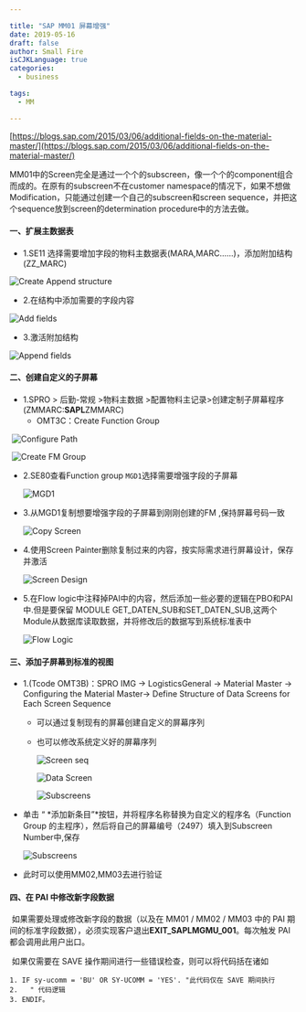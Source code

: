 ```yaml
---

title: "SAP MM01 屏幕增强"
date: 2019-05-16
draft: false
author: Small Fire
isCJKLanguage: true
categories: 
  - business

tags: 
  - MM

---
```


[https://blogs.sap.com/2015/03/06/additional-fields-on-the-material-master/](https://blogs.sap.com/2015/03/06/additional-fields-on-the-material-master/)



​	MM01中的Screen完全是通过一个个的subscreen，像一个个的component组合而成的。在原有的subscreen不在customer namespace的情况下，如果不想做Modification，只能通过创建一个自己的subscreen和screen sequence，并把这个sequence放到screen的determination procedure中的方法去做。

#### 一、扩展主数据表

- 1.SE11 选择需要增加字段的物料主数据表(MARA,MARC......)，添加附加结构(ZZ_MARC)

![Create Append structure](/images/MM/MM_Enhance1.png)

- 2.在结构中添加需要的字段内容

![Add fields](/images/MM/MM_Enhance2.png)

- 3.激活附加结构

![Append fields](/images/MM/MM_Enhance3.png)

#### 二、创建自定义的子屏幕

- 1.SPRO > 后勤-常规 >物料主数据 >配置物料主记录>创建定制子屏幕程序(ZMMARC:**SAPL**ZMMARC) 
  - OMT3C：Create Function Group

​		![Configure Path](/images/MM/MM_Enhance4.png)

​		![Create FM Group](/images/MM/MM_Enhance5.png)

- 2.SE80查看Function group `MGD1`选择需要增强字段的子屏幕

  ![MGD1](/images/MM/MM_Enhance6.png)

- 3.从MGD1复制想要增强字段的子屏幕到刚刚创建的FM ,保持屏幕号码一致

  ![Copy Screen](/images/MM/MM_Enhance7.png)

- 4.使用Screen Painter删除复制过来的内容，按实际需求进行屏幕设计，保存并激活

  ![Screen Design](/images/MM/MM_Enhance8.png)

- 5.在Flow logic中注释掉PAI中的内容，然后添加一些必要的逻辑在PBO和PAI中.但是要保留 MODULE GET_DATEN_SUB和SET_DATEN_SUB,这两个Module从数据库读取数据，并将修改后的数据写到系统标准表中

  ![Flow Logic](/images/MM/MM_Enhance9.png)

#### 三、添加子屏幕到标准的视图

- 1.(Tcode OMT3B)：SPRO IMG -> LogisticsGeneral -> Material Master -> Configuring the Material Master-> Define Structure of Data Screens for Each Screen Sequence

  - 可以通过复制现有的屏幕创建自定义的屏幕序列

  - 也可以修改系统定义好的屏幕序列

    ![Screen seq](/images/MM/MM_Enhance10.png)

    ![Data Screen](/images/MM/MM_Enhance11.png)

    ![Subscreens](/images/MM/MM_Enhance12.png)

- 单击 “ *添加新条目”*按钮，并将程序名称替换为自定义的程序名（Function Group 的主程序），然后将自己的屏幕编号（2497）填入到Subscreen Number中,保存

  ![Subscreens](/images/MM/MM_Enhance13.png)

- 此时可以使用MM02,MM03去进行验证

#### 四、在 PAI 中修改新字段数据

​	如果需要处理或修改新字段的数据（以及在 MM01 / MM02 / MM03 中的 PAI 期间的标准字段数据），必须实现客户退出**EXIT_SAPLMGMU_001**。每次触发 PAI 都会调用此用户出口。

​	如果仅需要在 SAVE 操作期间进行一些错误检查，则可以将代码括在诸如

```JS
1. IF sy-ucomm = 'BU' OR SY-UCOMM = 'YES'. "此代码仅在 SAVE 期间执行
2.   " 代码逻辑
3. ENDIF。
```





